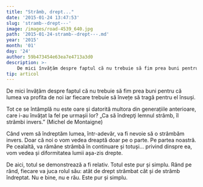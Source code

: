 ```yaml
---
title: "Strâmb, drept..."
date: '2015-01-24 13:47:53'
slug: 'stramb--drept---'
image: /images/road-4539_640.jpg
path: '2015-01-24-stramb--drept---.md'
year: '2015'
month: '01'
day: '24'
author: 59b473454e63ea7e4713a3d0
description: >-
    De mici învățăm despre faptul că nu trebuie să fim prea buni pentru că lumea va profita de noi iar fiecare trebuie să învețe să tragă pentru el însuși.Tot ce se întâmplă nu este oare și datorită mult
tip: articol
---
```

<div class="kg-card-markdown"><p>De mici învățăm despre faptul că nu trebuie să fim prea buni pentru că lumea va profita de noi iar fiecare trebuie să învețe să tragă pentru el însuși.</p>
<p>Tot ce se întâmplă nu este oare și datorită multora din generațiile anterioare, care i-au învățat la fel pe urmașii lor? „Ca să îndrepţi lemnul strâmb, îl strâmbi invers.” (Michel de Montaigne)</p>
<p>Când vrem să îndreptăm lumea, într-adevăr, va fi nevoie să o strâmbăm invers. Doar că noi o vom vedea dreaptă doar pe o parte. Pe partea noastră. Pe cealaltă, va rămâne strâmbă în continuare și totuși... privind dinspre ea, vom vedea și diformitatea lumii așa-zis drepte.</p>
<p>De aici, totul se demonstrează a fi relativ. Totul este pur și simplu. Rând pe rând, fiecare va juca rolul său: atât de drept strâmbat cât și de strâmb îndreptat. Nu e bine, nu e rău. Este pur și simplu.</p>
</div>
    